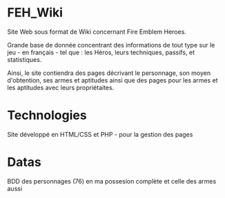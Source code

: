 # FEH_Wiki

Site Web sous format de Wiki concernant Fire Emblem Heroes.

Grande base de donnée concentrant des informations de tout type sur le jeu - en français - tel que : les Héros, leurs techniques, passifs, et statistiques.

Ainsi, le site contiendra des pages décrivant le personnage, son moyen d'obtention, ses armes et aptitudes ainsi que des pages pour les armes et les aptitudes avec leurs propriétaites.


# Technologies

Site développé en HTML/CSS et PHP - pour la gestion des pages

# Datas

BDD des personnages (76) en ma possesion complète et celle des armes aussi
